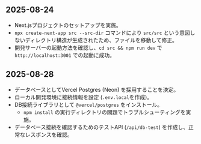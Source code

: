 ## 2025-08-24

- Next.jsプロジェクトのセットアップを実施。
- `npx create-next-app src --src-dir` コマンドにより `src/src` という意図しないディレクトリ構造が生成されたため、ファイルを移動して修正。
- 開発サーバーの起動方法を確認し、`cd src && npm run dev` で `http://localhost:3001` での起動に成功。

## 2025-08-28

- データベースとしてVercel Postgres (Neon) を採用することを決定。
- ローカル開発環境に接続情報を設定 (`.env.local`を作成)。
- DB接続ライブラリとして `@vercel/postgres` をインストール。
  - `npm install` の実行ディレクトリの問題でトラブルシューティングを実施。
- データベース接続を確認するためのテストAPI (`/api/db-test`) を作成し、正常なレスポンスを確認。